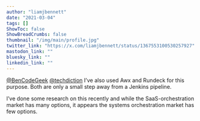 ```yaml
---
author: "liamjbennett"
date: "2021-03-04"
tags: []
ShowToc: false
ShowBreadCrumbs: false
thumbnail: "/img/main/profile.jpg"
twitter_link: "https://x.com/liamjbennett/status/1367553100530257927"
mastodon_link: ""
bluesky_link: ""
linkedin_link: ""
---
```


[@BenCodeGeek](https://x.com/BenCodeGeek) [@techdiction](https://x.com/techdiction) I’ve also used Awx and Rundeck for this purpose. Both are only a small step away from a Jenkins pipeline.

I’ve done some research on this recently and while the SaaS-orchestration market has many options, it appears the systems orchestration market has few options.

